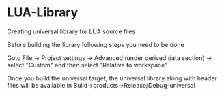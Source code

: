# LUA-Library
Creating universal library for LUA source files

Before building the library following steps you need to be done 

Goto File -> Project settings -> Advanced (under derived data section) -> select "Custom" and then select "Relative to workspace"

Once you build the universal target, the universal library along with header files will be available in Build->products->Release/Debug-universal
